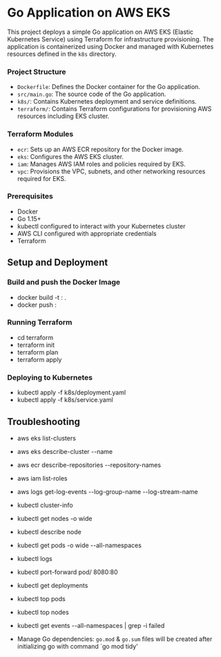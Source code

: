 # Go Application on AWS EKS
This project deploys a simple Go application on AWS EKS (Elastic Kubernetes Service) using Terraform for infrastructure provisioning. The application is containerized using Docker and managed with Kubernetes resources defined in the `k8s` directory.

### Project Structure
- `Dockerfile`: Defines the Docker container for the Go application.
- `src/main.go`: The source code of the Go application.
- `k8s/`: Contains Kubernetes deployment and service definitions.
- `terraform/`: Contains Terraform configurations for provisioning AWS resources including EKS cluster.

### Terraform Modules
- `ecr`: Sets up an AWS ECR repository for the Docker image.
- `eks`: Configures the AWS EKS cluster.
- `iam`: Manages AWS IAM roles and policies required by EKS.
- `vpc`: Provisions the VPC, subnets, and other networking resources required for EKS.

### Prerequisites
- Docker
- Go 1.15+
- kubectl configured to interact with your Kubernetes cluster
- AWS CLI configured with appropriate credentials
- Terraform

## Setup and Deployment

### Build and push the Docker Image

- docker build -t <ecr-repo-url>:<tag> .
- docker push <ecr-repo-url>:<tag>

### Running Terraform
- cd terraform
- terraform init
- terraform plan
- terraform apply

### Deploying to Kubernetes
- kubectl apply -f k8s/deployment.yaml
- kubectl apply -f k8s/service.yaml

## Troubleshooting
- aws eks list-clusters
- aws eks describe-cluster --name <cluster-name>
- aws ecr describe-repositories --repository-names <repository-name>
- aws iam list-roles
- aws logs get-log-events --log-group-name <log-group-name> --log-stream-name <log-stream-name>

- kubectl cluster-info
- kubectl get nodes -o wide
- kubectl describe node <node-name>
- kubectl get pods -o wide --all-namespaces
- kubectl logs <pod-name>
- kubectl port-forward pod/<pod-name> 8080:80
- kubectl get deployments
- kubectl top pods
- kubectl top nodes
- kubectl get events --all-namespaces | grep -i failed

- Manage Go dependencies: `go.mod` & `go.sum` files will be created after initializing go with command `go mod tidy' 


